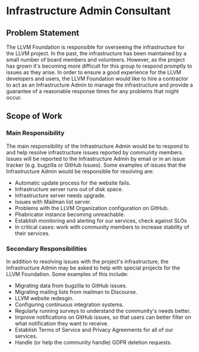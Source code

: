 # Infrastructure Admin Consultant

## Problem Statement

The LLVM Foundation is responsible for overseeing the infrastructure for the
LLVM project.  In the past, the infrastructure has been maintained by a
small number of board members and volunteers.  However, as the project
has grown it's becoming more difficult for this group to respond promptly
to issues as they arise.  In order to ensure a good experience for the
LLVM developers and users, the LLVM Foundation would like to hire
a contractor to act as an Infrastructure Admin to manage the infrastructure and
provide a guarantee of a reasonable response times for any problems that might
occur.

## Scope of Work

### Main Responsibility

The main responsibility of the Infrastructure Admin would be to respond to
and help resolve infrastructure issues reported by community members.  Issues
will be reported to the Infrastructure Admin by email or in an issue tracker
(e.g. bugzilla or GitHub Issues).  Some examples of issues that the
Infrastructure Admin would be responsible for resolving are:

- Automatic update process for the website fails.
- Infrastructure server runs out of disk space.
- Infrastructure server needs upgrade.
- Issues with Mailman list server.
- Problems with the LLVM Organization configuration on GitHub.
- Phabricator instance becoming unreachable.
- Establish monitoring and alerting for our services, check against SLOs
- In critical cases: work with community members to increase stability of their services.

### Secondary Responsibilities

In addition to resolving issues with the project's infrastructure, the
Infrastructure Admin may be asked to help with special projects for the
LLVM Foundation.  Some examples of this include:

- Migrating data from bugzilla to GitHub issues.
- Migrating mailing lists from mailman to Discourse.
- LLVM website redesgin.
- Configuring continuous integration systems.
- Regularly running surveys to understand the community's needs better.
- Improve notifications on GitHub issues, so that users can better filter on what notification they want to receive.
- Establish Terms of Service and Privacy Agreements for all of our services.
- Handle (or help the community handle) GDPR deletion requests.

